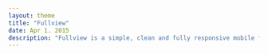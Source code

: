 ```yaml
---
layout: theme
title: "Fullview"
date: Apr 1. 2015
description: "Fullview is a simple, clean and fully responsive mobile friendly landing page. It allows full video or image background and comes in 3 different color sets."
---
```

